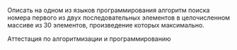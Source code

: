 Описать на одном из языков программирования алгоритм 
поиска номера первого 
из двух последовательных элементов в целочисленном массиве
из 30  элементов, произведение которых максимально.

Аттестация по алгоритмизации и программированию
